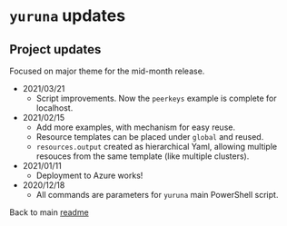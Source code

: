 # `yuruna` updates

## Project updates

Focused on major theme for the mid-month release.

- 2021/03/21
  - Script improvements. Now the `peerkeys` example is complete for localhost.
- 2021/02/15
  - Add more examples, with mechanism for easy reuse.
  - Resource templates can be placed under `global` and reused.
  - `resources.output` created as hierarchical Yaml, allowing multiple resouces from the same template (like multiple clusters).
- 2021/01/11
  - Deployment to Azure works!
- 2020/12/18
  - All commands are parameters for `yuruna` main PowerShell script.

Back to main [readme](../README.md)
